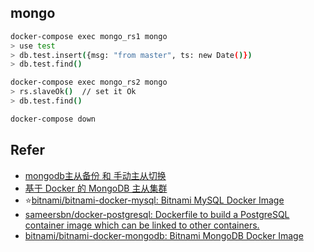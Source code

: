 
## mongo

```bash
docker-compose exec mongo_rs1 mongo
> use test
> db.test.insert({msg: "from master", ts: new Date()})
> db.test.find()

docker-compose exec mongo_rs2 mongo
> rs.slaveOk()  // set it Ok
> db.test.find()

docker-compose down

```

## Refer

* [mongodb主从备份 和 手动主从切换](https://www.cnblogs.com/amoyzhu/p/7943018.html)
* [基于 Docker 的 MongoDB 主从集群](https://zhuanlan.zhihu.com/p/42836964)
* :star:[bitnami/bitnami-docker-mysql: Bitnami MySQL Docker Image](https://github.com/bitnami/bitnami-docker-mysql)
* [sameersbn/docker-postgresql: Dockerfile to build a PostgreSQL container image which can be linked to other containers.](https://github.com/sameersbn/docker-postgresql)
* [bitnami/bitnami-docker-mongodb: Bitnami MongoDB Docker Image](https://github.com/bitnami/bitnami-docker-mongodb)